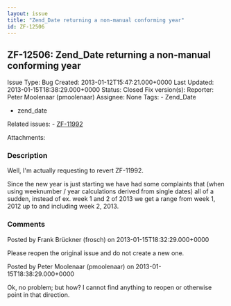 ```yaml
---
layout: issue
title: "Zend_Date returning a non-manual conforming year"
id: ZF-12506
---
```


ZF-12506: Zend\_Date returning a non-manual conforming year
-----------------------------------------------------------

 Issue Type: Bug Created: 2013-01-12T15:47:21.000+0000 Last Updated: 2013-01-15T18:38:29.000+0000 Status: Closed Fix version(s): 
 Reporter:  Peter Moolenaar (pmoolenaar)  Assignee:  None  Tags: - Zend\_Date
- zend\_date
 
 Related issues: - [ZF-11992](/issues/browse/ZF-11992)
 
 Attachments: 
### Description

Well, I'm actually requesting to revert ZF-11992.

Since the new year is just starting we have had some complaints that (when using weeknumber / year calculations derived from single dates) all of a sudden, instead of ex. week 1 and 2 of 2013 we get a range from week 1, 2012 up to and including week 2, 2013.

 

 

### Comments

Posted by Frank Brückner (frosch) on 2013-01-15T18:32:29.000+0000

Please reopen the original issue and do not create a new one.

 

 

Posted by Peter Moolenaar (pmoolenaar) on 2013-01-15T18:38:29.000+0000

Ok, no problem; but how? I cannot find anything to reopen or otherwise point in that direction.

 

 